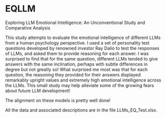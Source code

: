 # EQLLM
Exploring LLM Emotional Intelligence: An Unconventional Study and Comparative Analysis

This study attempts to evaluate the emotional intelligence of different LLMs from a human psychology perspective. I used a set of personality test questions developed by renowned investor Ray Dalio to test the responses of LLMs, and asked them to provide reasoning for each answer. I was surprised to find that for the same question, different LLMs tended to give answers with the same inclination, perhaps with subtle differences in degree but not greatly so! What surprised me most was that for each question, the reasoning they provided for their answers displayed remarkably upright values and extremely high emotional intelligence across the LLMs. This small study may help alleviate some of the growing fears about future LLM development! 

The alignment on these models is pretty well done!

All the data and associated descriptions are in the file LLMs_EQ_Test.xlsx. 

